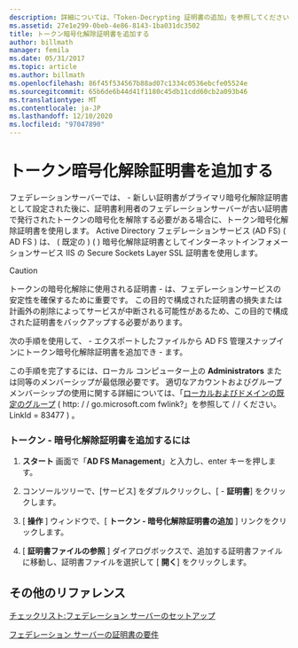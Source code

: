 ```yaml
---
description: 詳細については、「Token-Decrypting 証明書の追加」を参照してください。
ms.assetid: 27e1e299-0beb-4e86-8143-1ba031dc3502
title: トークン暗号化解除証明書を追加する
author: billmath
manager: femila
ms.date: 05/31/2017
ms.topic: article
ms.author: billmath
ms.openlocfilehash: 86f45f534567b88ad07c1334c0536ebcfe05524e
ms.sourcegitcommit: 65b6de6b44d41f1180c45db11cdd60cb2a093b46
ms.translationtype: MT
ms.contentlocale: ja-JP
ms.lasthandoff: 12/10/2020
ms.locfileid: "97047890"
---
```

# <a name="add-a-token-decrypting-certificate"></a>トークン暗号化解除証明書を追加する

フェデレーションサーバーでは、 \- 新しい証明書がプライマリ暗号化解除証明書として設定された後に、証明書利用者のフェデレーションサーバーが古い証明書で発行されたトークンの暗号化を解除する必要がある場合に、トークン暗号化解除証明書を使用します。 Active Directory フェデレーションサービス (AD FS) \( AD FS \) は、 \( 既定の \) \( \) 暗号化解除証明書としてインターネットインフォメーションサービス IIS の Secure Sockets Layer SSL 証明書を使用します。

> [!CAUTION]
> トークンの暗号化解除に使用される証明書 \- は、フェデレーションサービスの安定性を確保するために重要です。 この目的で構成された証明書の損失または計画外の削除によってサービスが中断される可能性があるため、この目的で構成された証明書をバックアップする必要があります。

次の手順を使用して、 \- エクスポートしたファイルから AD FS 管理スナップインにトークン暗号化解除証明書を追加でき \- ます。

この手順を完了するには、ローカル コンピューター上の **Administrators** または同等のメンバーシップが最低限必要です。  適切なアカウントおよびグループメンバーシップの使用に関する詳細については、「[ローカルおよびドメインの既定のグループ](https://go.microsoft.com/fwlink/?LinkId=83477) \( http: \/ \/ go.microsoft.com fwlink?」を参照して \/ \/ ください。LinkId \= 83477 \) 。

### <a name="to-add-a-token-decrypting-certificate"></a>トークン \- 暗号化解除証明書を追加するには

1.  **スタート** 画面で「**AD FS Management**」と入力し、enter キーを押します。

2.  コンソールツリーで、[サービス] をダブルクリックし、[ \- **証明書**] をクリックします。 

3.  [ **操作** ] ウィンドウで、[ **トークン \- 暗号化解除証明書の追加** ] リンクをクリックします。

4.  [ **証明書ファイルの参照** ] ダイアログボックスで、追加する証明書ファイルに移動し、証明書ファイルを選択して [ **開く**] をクリックします。

## <a name="additional-references"></a>その他のリファレンス
[チェックリスト:フェデレーション サーバーのセットアップ](Checklist--Setting-Up-a-Federation-Server.md)

[フェデレーション サーバーの証明書の要件](../design/certificate-requirements-for-federation-servers.md)

